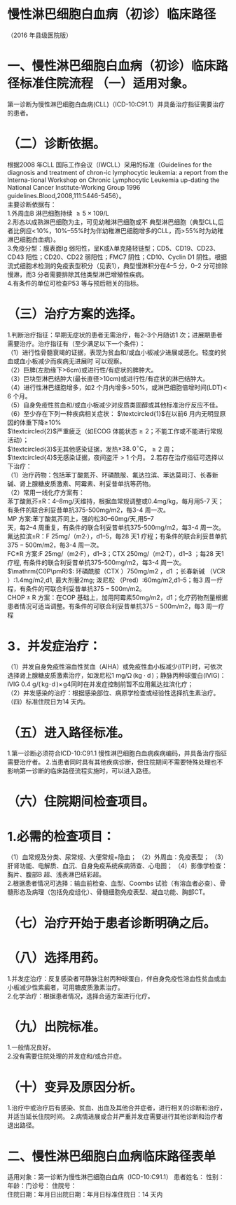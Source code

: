 # 慢性淋巴细胞白血病（初诊）临床路径  
（2016 年县级医院版）  
# 一、慢性淋巴细胞白血病（初诊）临床路径标准住院流程 （一）适用对象。  
第一诊断为慢性淋巴细胞白血病(CLL)（ICD-10:C91.1）并具备治疗指征需要治疗的患者。  
# （二）诊断依据。  
根据2008 年CLL 国际工作会议（IWCLL）采用的标准（Guidelines for the diagnosis and treatment of  chron-ic lymphocytic leukemia: a report from the  Interna-tional Workshop on Chronic Lymphocytic  Leukemia  up-dating  the  National  Cancer  Institute-Working  Group  1996  guidelines.Blood,2008,111:5446-5456）。  
主要诊断依据有：  
1.外周血B 淋巴细胞持续 ${\geqslant}5{\times}109/\mathrm{L}$  
2.形态以成熟淋巴细胞为主，可见幼稚淋巴细胞或不 典型淋巴细胞（典型CLL,后者比例应$<\!10\%$，$10\%–55\%$时为伴幼稚淋巴细胞增多的CLL，而$>\!55\%$时为幼稚淋巴细胞白血病）。  
3.免疫分型：膜表面Ig 弱阳性，呈$\mathrm{K}$或$\uplambda$单克隆轻链型；CD5、CD19、CD23、CD43 阳性；CD20、CD22 弱阳性；FMC7 阴性；CD10、Cyclin D1 阴性。根据流式细胞术检测的免疫表型积分（见表1），典型慢淋积分在4–5 分，0–2 分可排除慢淋，而3 分者需要排除其他类型淋巴增殖性疾病。  
4.有条件的单位可检查P53 等与预后相关的指标。  
# （三）治疗方案的选择。  
1.判断治疗指征：早期无症状的患者无需治疗，每2–3个月随访1 次；进展期患者需要治疗。治疗指征有（至少满足以下一个条件）：  
（1）进行性骨髓衰竭的证据，表现为贫血和/或血小板减少进展或恶化。轻度的贫血或血小板减少而疾病无进展时 可以观察。  
（2）巨脾(左肋缘下${\mathrm{>}}6{\mathrm{cm}})$或进行性/有症状的脾肿大。  
（3）巨块型淋巴结肿大(最长直径${\mathrm{>}}10\mathrm{cm})$或进行性/有症状的淋巴结肿大。  
（4）进行性淋巴细胞增多，如2 个月内增多$>\!50\%$，或淋巴细胞倍增时间$(\mathrm{LDT})\!<\!6$ 个月。  
（5）自身免疫性贫血和/或血小板减少对皮质类固醇或其他标准治疗反应不佳。  
（6）至少存在下列一种疾病相关症状： $\textcircled{1}$在以前6 月内无明显原因的体重下降$\geqslant\!10\%$  
$\textcircled{2}$严重疲乏（如ECOG 体能状态${\geqslant}2$；不能工作或不能进行常规活动）；  
$\textcircled{3}$无其他感染证据，发热${\times38.\,0^{\circ}\mathrm{C}}$，${\geqslant}2$ 周； $\textcircled{4}$无感染证据，夜间盗汗${>}1$ 个月。 2.若存在治疗指征可选择以下治疗：  
（1）治疗药物：包括苯丁酸氮芥、环磷酰胺、氟达拉滨、苯达莫司汀、长春新碱、肾上腺糖皮质激素、阿霉素、利妥昔单抗等药物。  
（2）常用一线化疗方案有：  
苯丁酸氮芥±R：4–8mg/天维持，根据血常规调整或0.4mg/kg，每月用5-7 天；有条件的联合利妥昔单抗375-500mg/m2，每3-4 周一次。  
MP 方案:苯丁酸氮芥同上，强的松30–60mg/天,用5–7  
天，每2–4 周重复，有条件的联合利妥昔单抗375-500mg/m2，每3-4 周一次。  
氟达拉滨±R：F 25mg/（m2·），d1–5，每28 天1 疗程；有条件的联合利妥昔单抗$375{-}500\mathrm{m}/\mathrm{m}2$，每3-4 周一次。  
FC±R 方案:F 25mg/（m2·F），d1–3；CTX 250mg/（m2·T），d1–3 ；每28 天1 疗程, 有条件的联合利妥昔单抗375-500mg/m2，每3-4 周一次。  
$\mathrm{C0P\pmR}$: 环磷酰胺（CTX ）750mg/m2 ，d1 ；长春新碱
（VCR ）:1.4mg/m2,d1, 最大剂量2mg; 泼尼松
（Pred）:60mg/m2,d1–5；每3 周一疗程，有条件的可联合利妥昔单抗$375{-}500\mathrm{m}/\mathrm{m}2$。  
$\mathrm{CH}\mathrm{O}\mathrm{P}{\pm}\mathrm{R}$ 方案：在COP 基础上，加用阿霉素$50\mathrm{{mg/m2}}$，d1；化疗药物剂量根据患者情况可适当调整。有条件的可联合利妥昔单抗$375{-}500\mathrm{m}/\mathrm{m}2$，每3 周一疗程  
# 3．并发症治疗：  
（1）并发自身免疫性溶血性贫血（AIHA）或免疫性血小板减少(ITP)时，可依次选择肾上腺糖皮质激素治疗，如泼尼松$1~{\mathrm{mg/\Omega}}\,({\mathrm{kg}}{\cdot}{\mathrm{d}}\,)$；静脉丙种球蛋白(IVIG)：IVIG 0.4 g/$(\,\mathrm{kg}\!\cdot\!\mathrm{d}\,)\times\!\mathrm{g}4$同时在并发症控制前暂不应用氟达拉滨化疗；  
（2）并发感染的治疗：根据感染部位、病原学检查或经验性选择抗生素治疗。  
（四）标准住院日为14 天内。  
# （五）进入路径标准。  
1.第一诊断必须符合ICD-10:C91.1 慢性淋巴细胞白血病疾病编码，并具备治疗指征需要治疗者。 2.当患者同时具有其他疾病诊断，但住院期间不需要特殊处理也不影响第一诊断的临床路径流程实施时，可以进入路径。  
# （六）住院期间检查项目。  
# 1.必需的检查项目：  
（1）血常规及分类、尿常规、大便常规$+$隐血； （2）外周血：免疫表型； （3）肝肾功能、电解质、血沉、自身免疫系统疾病筛查、心电图； （4）影像学检查：胸片、腹部B 超、浅表淋巴结彩超。  
2.根据患者情况可选择：输血前检查、血型、Coombs 试验（有溶血者必查）、骨髓形态及病理（包括免疫组化）、骨髓细胞免疫表型、凝血功能、胸部CT。  
# （七）治疗开始于患者诊断明确之后。  
# （八）选择用药。  
1.并发症治疗：反复感染者可静脉注射丙种球蛋白，伴自身免疫性溶血性贫血或血小板减少性紫癜者，可用糖皮质激素治疗。  
2.化学治疗：根据患者情况，选择合适方案进行化疗。  
# （九）出院标准。  
1.一般情况良好。  
2.没有需要住院处理的并发症和/或合并症。  
# （十）变异及原因分析。  
1.治疗中或治疗后有感染、贫血、出血及其他合并症者，进行相关的诊断和治疗，并适当延长住院时间。 2.病情进展或合并严重并发症需要进行其他诊断和治疗者退出路径。  
# 二、慢性淋巴细胞白血病临床路径表单  
适用对象：第一诊断为慢性淋巴细胞白血病（ICD-10:C91.1） 患者姓名：   性别： 年龄：门诊号：  住院号：  
住院日期：年月日出院日期：年月日标准住院日：14 天内  
